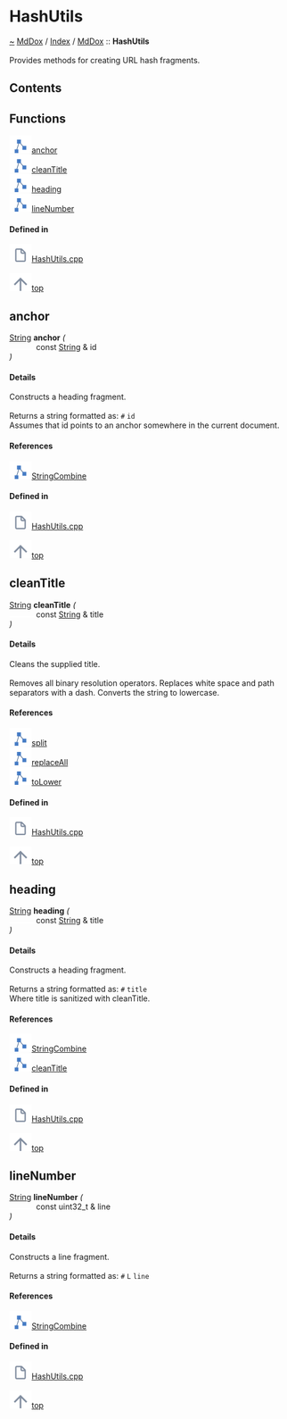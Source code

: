 <a id="hashutils"></a>
<h1>HashUtils</h1>
<a id="namespacemddox_1_1hashutils"></a>
<a href="https://github.com/CharlesCarley/MdDox#~">~</a>
<a href="indexpage.md#mddox">MdDox</a>
<span class="inline-text">/</span>
<a href="index.md#index">Index</a>
<span class="inline-text">/</span>
<a href="namespaceMdDox.md#mddox">MdDox</a>
<span class="inline-text">::</span>
<span class="bold-text"><b>HashUtils</b></span>
<br/>
<br/>
<span class="inline-text">Provides methods for creating URL hash fragments. </span>
<a id="contents"></a>
<h2>Contents</h2>
<ul>
</ul>
<a id="functions"></a>
<h2>Functions</h2>
<span class="icon-list-item"><a href="#anchor" class="icon-list-item"><img src="../images/class.svg" class="icon-list-item"/><span class="icon-list-item">anchor</span>
</a>
</span>
<br/>
<span class="icon-list-item"><a href="#cleantitle" class="icon-list-item"><img src="../images/class.svg" class="icon-list-item"/><span class="icon-list-item">cleanTitle</span>
</a>
</span>
<br/>
<span class="icon-list-item"><a href="#heading" class="icon-list-item"><img src="../images/class.svg" class="icon-list-item"/><span class="icon-list-item">heading</span>
</a>
</span>
<br/>
<span class="icon-list-item"><a href="#linenumber" class="icon-list-item"><img src="../images/class.svg" class="icon-list-item"/><span class="icon-list-item">lineNumber</span>
</a>
</span>
<br/>
<a id="defined-in"></a>
<h4>Defined in</h4>
<span class="icon-list-item"><a href="https://github.com/CharlesCarley/MdDox/blob/master/Source/MdDoxTree/HashUtils.cpp#L25" class="icon-list-item"><img src="../images/file.svg" class="icon-list-item"/><span class="icon-list-item">HashUtils.cpp</span>
</a>
</span>
<br/>
<br/>
<span class="icon-list-item"><a href="#hashutils" class="icon-list-item"><img src="../images/jumpToTop.svg" class="icon-list-item"/><span class="icon-list-item">top</span>
</a>
</span>
<a id="anchor"></a>
<h2>anchor</h2>
<a href="namespaceMdDox.md#string">String</a>
<span class="bold-text"><b>anchor</b></span>
<span class="italic-text"><i>(</i></span>
<div class="paragraph">
<span class="paragraph"><img src="../images/horSpace24px.svg"/><span class="inline-text">const </span>
<a href="namespaceMdDox.md#string">String</a>
<span class="inline-text"> &amp;</span>
<span class="inline-text">id</span>
</span>
</div>
<span class="italic-text"><i>)</i></span>
<a id="details"></a>
<h4>Details</h4>
<span class="inline-text">Constructs a heading fragment. </span>
<br/>
<br/>
<span class="inline-text">Returns a string formatted as: </span>
<code class="typewriter">#</code>
<code class="typewriter">id</code>
<br/>
<span class="inline-text">
 Assumes that id points to an anchor somewhere in the current document. </span>
<br/>
<a id="references"></a>
<h4>References</h4>
<div class="paragraph">
<span class="paragraph"><img src="../images/class.svg"/><a href="namespaceMdDox.md#stringcombine">StringCombine</a>
</span>
</div>
<a id="defined-in"></a>
<h4>Defined in</h4>
<span class="icon-list-item"><a href="https://github.com/CharlesCarley/MdDox/blob/master/Source/MdDoxTree/HashUtils.cpp#L55" class="icon-list-item"><img src="../images/file.svg" class="icon-list-item"/><span class="icon-list-item">HashUtils.cpp</span>
</a>
</span>
<br/>
<br/>
<span class="icon-list-item"><a href="#hashutils" class="icon-list-item"><img src="../images/jumpToTop.svg" class="icon-list-item"/><span class="icon-list-item">top</span>
</a>
</span>
<br/>
<a id="cleantitle"></a>
<h2>cleanTitle</h2>
<a href="namespaceMdDox.md#string">String</a>
<span class="bold-text"><b>cleanTitle</b></span>
<span class="italic-text"><i>(</i></span>
<div class="paragraph">
<span class="paragraph"><img src="../images/horSpace24px.svg"/><span class="inline-text">const </span>
<a href="namespaceMdDox.md#string">String</a>
<span class="inline-text"> &amp;</span>
<span class="inline-text">title</span>
</span>
</div>
<span class="italic-text"><i>)</i></span>
<a id="details"></a>
<h4>Details</h4>
<span class="inline-text">Cleans the supplied title. </span>
<br/>
<br/>
<span class="inline-text">Removes all binary resolution operators. Replaces white space and path separators with a dash. Converts the string to lowercase. </span>
<br/>
<a id="references"></a>
<h4>References</h4>
<div class="paragraph">
<span class="paragraph"><img src="../images/class.svg"/><a href="classMdDox_1_1StringUtils.md#split">split</a>
</span>
</div>
<div class="paragraph">
<span class="paragraph"><img src="../images/class.svg"/><a href="classMdDox_1_1StringUtils.md#replaceall">replaceAll</a>
</span>
</div>
<div class="paragraph">
<span class="paragraph"><img src="../images/class.svg"/><a href="classMdDox_1_1StringUtils.md#tolower">toLower</a>
</span>
</div>
<a id="defined-in"></a>
<h4>Defined in</h4>
<span class="icon-list-item"><a href="https://github.com/CharlesCarley/MdDox/blob/master/Source/MdDoxTree/HashUtils.cpp#L36" class="icon-list-item"><img src="../images/file.svg" class="icon-list-item"/><span class="icon-list-item">HashUtils.cpp</span>
</a>
</span>
<br/>
<br/>
<span class="icon-list-item"><a href="#hashutils" class="icon-list-item"><img src="../images/jumpToTop.svg" class="icon-list-item"/><span class="icon-list-item">top</span>
</a>
</span>
<br/>
<a id="heading"></a>
<h2>heading</h2>
<a href="namespaceMdDox.md#string">String</a>
<span class="bold-text"><b>heading</b></span>
<span class="italic-text"><i>(</i></span>
<div class="paragraph">
<span class="paragraph"><img src="../images/horSpace24px.svg"/><span class="inline-text">const </span>
<a href="namespaceMdDox.md#string">String</a>
<span class="inline-text"> &amp;</span>
<span class="inline-text">title</span>
</span>
</div>
<span class="italic-text"><i>)</i></span>
<a id="details"></a>
<h4>Details</h4>
<span class="inline-text">Constructs a heading fragment. </span>
<br/>
<br/>
<span class="inline-text">Returns a string formatted as: </span>
<code class="typewriter">#</code>
<code class="typewriter">title</code>
<br/>
<span class="inline-text">
 Where title is sanitized with cleanTitle. </span>
<br/>
<a id="references"></a>
<h4>References</h4>
<div class="paragraph">
<span class="paragraph"><img src="../images/class.svg"/><a href="namespaceMdDox.md#stringcombine">StringCombine</a>
</span>
</div>
<div class="paragraph">
<span class="paragraph"><img src="../images/class.svg"/><a href="namespaceMdDox_1_1HashUtils.md#cleantitle">cleanTitle</a>
</span>
</div>
<a id="defined-in"></a>
<h4>Defined in</h4>
<span class="icon-list-item"><a href="https://github.com/CharlesCarley/MdDox/blob/master/Source/MdDoxTree/HashUtils.cpp#L31" class="icon-list-item"><img src="../images/file.svg" class="icon-list-item"/><span class="icon-list-item">HashUtils.cpp</span>
</a>
</span>
<br/>
<br/>
<span class="icon-list-item"><a href="#hashutils" class="icon-list-item"><img src="../images/jumpToTop.svg" class="icon-list-item"/><span class="icon-list-item">top</span>
</a>
</span>
<br/>
<a id="linenumber"></a>
<h2>lineNumber</h2>
<a href="namespaceMdDox.md#string">String</a>
<span class="bold-text"><b>lineNumber</b></span>
<span class="italic-text"><i>(</i></span>
<div class="paragraph">
<span class="paragraph"><img src="../images/horSpace24px.svg"/><span class="inline-text">const uint32_t &amp;</span>
<span class="inline-text">line</span>
</span>
</div>
<span class="italic-text"><i>)</i></span>
<a id="details"></a>
<h4>Details</h4>
<span class="inline-text">Constructs a line fragment. </span>
<br/>
<br/>
<span class="inline-text">Returns a string formatted as: </span>
<code class="typewriter">#</code>
<code class="typewriter">L</code>
<code class="typewriter">line</code>
<br/>
<a id="references"></a>
<h4>References</h4>
<div class="paragraph">
<span class="paragraph"><img src="../images/class.svg"/><a href="namespaceMdDox.md#stringcombine">StringCombine</a>
</span>
</div>
<a id="defined-in"></a>
<h4>Defined in</h4>
<span class="icon-list-item"><a href="https://github.com/CharlesCarley/MdDox/blob/master/Source/MdDoxTree/HashUtils.cpp#L26" class="icon-list-item"><img src="../images/file.svg" class="icon-list-item"/><span class="icon-list-item">HashUtils.cpp</span>
</a>
</span>
<br/>
<br/>
<span class="icon-list-item"><a href="#hashutils" class="icon-list-item"><img src="../images/jumpToTop.svg" class="icon-list-item"/><span class="icon-list-item">top</span>
</a>
</span>
<br/>
</div>
</div>
</body>
</html>
